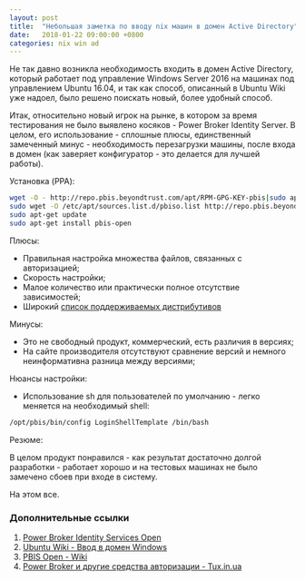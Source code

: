 ```yaml
---
layout: post
title:  "Небольшая заметка по вводу nix машин в домен Active Directory"
date:   2018-01-22 09:00:00 +0800
categories: nix win ad
---
```


Не так давно возникла необходимость входить в домен Active Directory, который работает под управление Windows Server 2016 на машинах под управлением Ubuntu 16.04, и так как способ, описанный в Ubuntu Wiki уже надоел, было решено поискать новый, более удобный способ.

Итак, относительно новый игрок на рынке, в котором за время тестирования не было выявлено косяков - Power Broker Identity Server. В целом, его использование - сплошные плюсы, единственный замеченный минус - необходимость перезагрузки машины, после входа в домен (как заверяет конфигуратор - это делается для лучшей работы).

Установка (PPA):

```sh
wget -O - http://repo.pbis.beyondtrust.com/apt/RPM-GPG-KEY-pbis|sudo apt-key add -
sudo wget -O /etc/apt/sources.list.d/pbiso.list http://repo.pbis.beyondtrust.com/apt/pbiso.list
sudo apt-get update
sudo apt-get install pbis-open
```

Плюсы:
- Правильная настройка множества файлов, связанных с авторизацией;
- Скорость настройки;
- Малое количество или практически полное отсутствие зависимостей;
- Широкий [список поддерживаемых дистрибутивов](https://www.beyondtrust.com/wp-content/uploads/documentation-pbis-supported-platforms-full-list.pdf)

Минусы:
- Это не свободный продукт, коммерческий, есть различия в версиях;
- На сайте производителя отсутствуют сравнение версий и немного неинформативна разница между версиями;

Нюансы настройки:

- Использование sh для пользователей по умолчанию - легко меняется на необходимый shell:

```sh
/opt/pbis/bin/config LoginShellTemplate /bin/bash
```

Резюме:

В целом продукт понравился - как результат достаточно долгой разработки - работает хорошо и на тестовых машинах не было замечено сбоев при входе в систему.

На этом все.

### Дополнительные ссылки

1. [Power Broker Identity Services Open](https://www.beyondtrust.com/products/powerbroker-identity-services-open/)
2. [Ubuntu Wiki - Ввод в домен Windows](http://help.ubuntu.ru/wiki/ввод_в_домен_windows)
3. [PBIS Open - Wiki](https://github.com/BeyondTrust/pbis-open/wiki)
4. [Power Broker и другие средства авторизации - Tux.in.ua](https://www.tux.in.ua/articles/3117)
